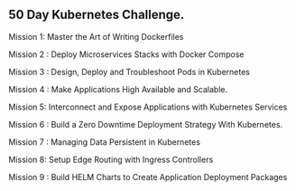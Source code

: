 ## 50 Day Kubernetes Challenge.

Mission 1: Master the Art of Writing Dockerfiles

Mission 2 : Deploy Microservices Stacks with Docker Compose

Mission 3 : Design, Deploy and Troubleshoot Pods in Kubernetes

Mission 4 : Make Applications High Available and Scalable.

Mission 5: Interconnect and Expose Applications with Kubernetes Services

Mission 6 : Build a Zero Downtime Deployment Strategy With Kubernetes.

Mission 7 : Managing Data Persistent in Kubernetes

Mission 8: Setup Edge Routing with Ingress Controllers

Mission 9 : Build HELM Charts to Create Application Deployment Packages